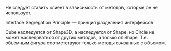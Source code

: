 Не следует ставить клиент в зависимость от методов, которые он не использует.

Interface Segregation Principle — принцип разделения интерфейсов

Cube наследуется от Shape3D, а наследуется от Shape, но Circle не может наследоваться от других методов, а только от Shape. Т.е. объемным фигура соотметствуют только методы связанные с объемом.


